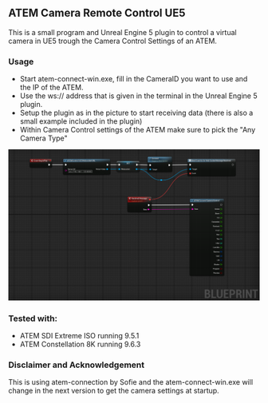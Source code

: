 ## ATEM Camera Remote Control UE5
This is a small program and Unreal Engine 5 plugin to control a virtual camera in UE5 trough the Camera Control Settings of an ATEM. 



### Usage

- Start atem-connect-win.exe, fill in the CameraID you want to use and the IP of the ATEM. 
- Use the ws:// address that is given in the terminal in the Unreal Engine 5 plugin.
- Setup the plugin as in the picture to start receiving data (there is also a small example included in the plugin)
- Within Camera Control settings of the ATEM make sure to pick the "Any Camera Type"


![image info](./Pictures/setup_plugin.png)



### Tested with: 

- ATEM SDI Extreme ISO running 9.5.1
- ATEM Constellation 8K running 9.6.3

  
### Disclaimer and Acknowledgement
This is using atem-connection by Sofie and the atem-connect-win.exe will change in the next version to get the camera settings at startup.
